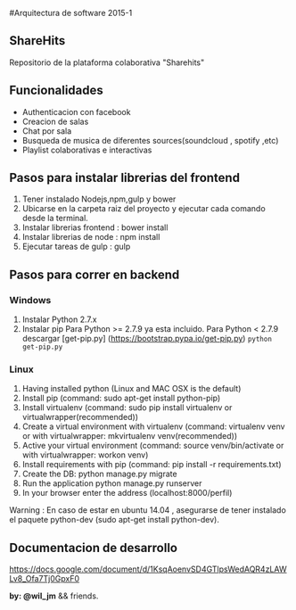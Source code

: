 #Arquitectura de software 2015-1

## ShareHits

Repositorio de la plataforma colaborativa "Sharehits"

## Funcionalidades

- Authenticacion con facebook
- Creacion de salas
- Chat por sala
- Busqueda de musica de diferentes sources(soundcloud , spotify ,etc)
- Playlist colaborativas e interactivas

## Pasos para instalar librerias del frontend
1. Tener instalado Nodejs,npm,gulp y bower
2. Ubicarse en la carpeta raiz del proyecto y ejecutar cada comando desde la terminal.
3. Instalar librerias frontend : bower install
4. Instalar librerias de node : npm install
5. Ejecutar tareas de gulp : gulp

## Pasos para correr en backend

### Windows
1. Instalar Python 2.7.x
2. Instalar pip
   Para Python >= 2.7.9 ya esta incluido.
   Para Python < 2.7.9 descargar [get-pip.py] (https://bootstrap.pypa.io/get-pip.py)
   `python get-pip.py`

### Linux
1. Having installed python (Linux and MAC OSX is the default)
2. Install pip (command: sudo apt-get install python-pip)
3. Install virtualenv (command: sudo pip install virtualenv or virtualwrapper(recommended))
4. Create a virtual environment with virtualenv (command: virtualenv venv or with virtualwrapper: mkvirtualenv venv(recommended))
5. Active your virtual environment (command: source venv/bin/activate or with virtualwrapper: workon venv)
6. Install requirements with pip (command: pip install -r requirements.txt)
7. Create the DB: python manage.py migrate
8. Run the application python manage.py runserver
9. In your browser enter the address (localhost:8000/perfil)

Warning : En caso de estar en ubuntu 14.04 , asegurarse de tener instalado el paquete python-dev (sudo apt-get install python-dev).

## Documentacion de desarrollo
 https://docs.google.com/document/d/1KsqAoenvSD4GTlpsWedAQR4zLAWLv8_Ofa7Tj0GpxF0

 **by: @wil_jm** && friends.
